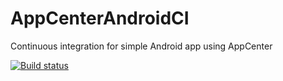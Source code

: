# AppCenterAndroidCI
Continuous integration for simple Android app using AppCenter

[![Build status](https://build.appcenter.ms/v0.1/apps/213208a3-469f-4455-844f-1dbd85a5c5f7/branches/develop/badge)](https://appcenter.ms)
